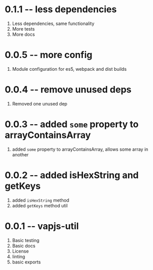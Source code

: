 # 0.1.1 -- less dependencies

1. Less dependencies, same functionality
2. More tests
3. More docs

# 0.0.5 -- more config

1. Module configuration for es5, webpack and dist builds

# 0.0.4 -- remove unused deps

1. Removed one unused dep

# 0.0.3 -- added `some` property to arrayContainsArray

1. added `some` property to arrayContainsArray, allows some array in another

# 0.0.2 -- added isHexString and getKeys

1. added `isHexString` method
2. added `getKeys` method util

# 0.0.1 -- vapjs-util

1. Basic testing
2. Basic docs
3. License
4. linting
5. basic exports

